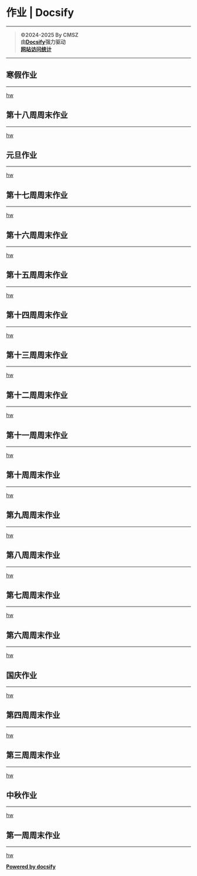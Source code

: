 ﻿<h1> 作业 | Docsify </h1>

---

> **©2024-2025 By CMSZ**  
> **由[Docsify](https://docsify.js.org/)强力驱动**  
> [**网站访问统计**](https://umami.acmsz.top/share/9PRtp5s5D0AqW9Hz/hw.acmsz.top)

---

## 寒假作业

---

[hw](hw_G8S1/19.md ':include')

## 第十八周周末作业

---

[hw](hw_G8S1/18.md ':include')

## 元旦作业

---

[hw](hw_G8S1/new.md ':include')

## 第十七周周末作业

---

[hw](hw_G8S1/17.md ':include')

## 第十六周周末作业

---

[hw](hw_G8S1/16.md ':include')

## 第十五周周末作业

---

[hw](hw_G8S1/15.md ':include')

## 第十四周周末作业

---

[hw](hw_G8S1/14.md ':include')

## 第十三周周末作业

---

[hw](hw_G8S1/13.md ':include')

## 第十二周周末作业

---

[hw](hw_G8S1/12.md ':include')

## 第十一周周末作业

---

[hw](hw_G8S1/11.md ':include')

## 第十周周末作业

---

[hw](hw_G8S1/10.md ':include')

## 第九周周末作业

---

[hw](hw_G8S1/9.md ':include')

## 第八周周末作业

---

[hw](hw_G8S1/8.md ':include')

## 第七周周末作业

---

[hw](hw_G8S1/7.md ':include')

## 第六周周末作业

---

[hw](hw_G8S1/6.md ':include')

## 国庆作业

---

[hw](hw_G8S1/5.md ':include')

## 第四周周末作业

---

[hw](hw_G8S1/4.md ':include')

## 第三周周末作业

---

[hw](hw_G8S1/3.md ':include')

## 中秋作业

---

[hw](hw_G8S1/2.md ':include')

## 第一周周末作业

---

[hw](hw_G8S1/1.md ':include')

[**Powered by docsify**](https://docsify.js.org)
